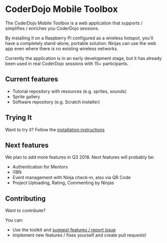 # CoderDojo Mobile Toolbox

The CoderDojo Mobile Toolbox is a web application that supports / simplifies / enriches you CoderDojo sessions.

By installing it on a Raspberry Pi configured as a wireless hotspot, you'll have a completely stand-alone, portable solution: Ninjas can use the web app even where there is no existing wireless networks. 

Currently the application is in an early development stage, but it has already been used in real CoderDojo sessions with 15+ participants.

## Current features

- Tutorial repository with resources (e.g. sprites, sounds)
- Sprite gallery
- Software repository (e.g. Scratch installer) 

## Trying It

Want to try it? Follow the [installation instructions](doc/installing.md) 

## Next features

We plan to add more features in Q3 2018. Next features will probably be:

- Authentication for Mentors
- i18N
- Event management with Ninja check-in, also via QR Code
- Project Uploading, Rating, Commenting by Ninjas

## Contributing

Want to contribute? 

You can:

- Use the toolkit and [suggest features / report issue](https://github.com/CoderDojoBrianza/CoderDojo-Mobile-Toolbox/issues)
- Implement new features / fixes yourself and create pull requests!

